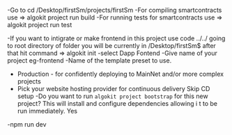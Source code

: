 -Go to cd /Desktop/firstSm/projects/firstSm 
-For compiling smartcontracts use => algokit project run build
-For running tests for smartcontracts use => algokit project run test 

-If you want to intigrate or make frontend in this project use code ../../ going to root directory of folder you will be currently in /Desktop/firstSm$ 
after that hit command => algokit init 
-select Dapp Fontend
-Give name of your project eg-frontend
-Name of the template preset to use.
 -  Production - for confidently deploying to MainNet and/or more complex projects
- Pick your website hosting provider for continuous delivery
   Skip CD setup
-Do you want to run `algokit project bootstrap` for this new project? This will install and configure dependencies allowing i
t to be run immediately. Yes

-npm run dev
